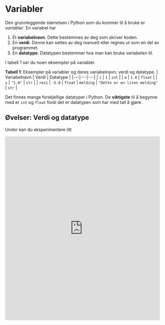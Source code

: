 # Variabler 

Den grunnleggende størrelsen i Python som du kommer til å bruke er *variabler*. En variabel har 

1. Et **variabelnavn**. Dette bestemmes av deg som skriver koden.
2. En **verdi**. Denne kan settes av deg manuelt eller regnes ut som en del av programmet.
3. En **datatype**. Datatypen bestemmer hva man kan bruke variabelen til.

I tabell 1 ser du noen eksempler på variabler. 

**Tabell 1**: Eksempler på variabler og deres variabelnavn, verdi og datatype.
| Variabelnavn | Verdi | Datatype |
|---|---|---|
| `i` | `1` | `int` |
| `a` | `1.0` | `float` |
| `s` | `"1.0"` | `str` |
| `res1` | `-5.0` | `float`
| `melding` | `"Dette er en liten melding"` | `str` |


Det finnes mange forskjellige datatyper i Python. De **viktigste** til å begynne med er `int` og `float` fordi det er datatypen som har med tall å gjøre.

## Øvelser: Verdi og datatype

Under kan du eksperimentere litt

<iframe src="https://trinket.io/embed/python/61f0fa2c97" width="100%" height="600" frameborder="0" marginwidth="0" marginheight="0" allowfullscreen></iframe>

